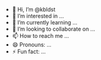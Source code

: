 - 👋 Hi, I’m @kbldst
- 👀 I’m interested in ...
- 🌱 I’m currently learning ...
- 💞️ I’m looking to collaborate on ...
- 📫 How to reach me ...
- 😄 Pronouns: ...
- ⚡ Fun fact: ...

<!---
kbldst/kbldst is a ✨ special ✨ repository because its `README.md` (this file) appears on your GitHub profile.
You can click the Preview link to take a look at your changes.
--->
